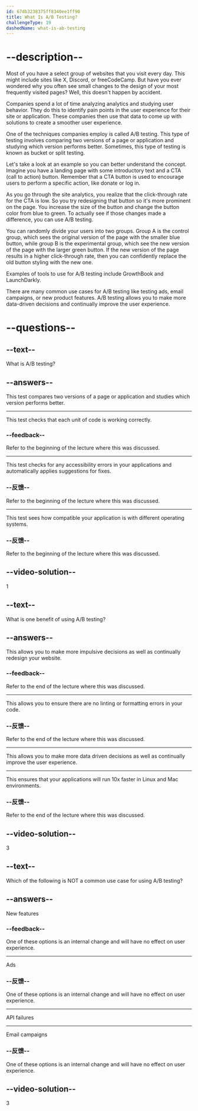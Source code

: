 ```yaml
---
id: 67db3238375ff8340ee1ff90
title: What Is A/B Testing?
challengeType: 19
dashedName: what-is-ab-testing
---
```


# --description--

Most of you have a select group of websites that you visit every day. This might include sites like X, Discord, or freeCodeCamp. But have you ever wondered why you often see small changes to the design of your most frequently visited pages? Well, this doesn't happen by accident.

Companies spend a lot of time analyzing analytics and studying user behavior. They do this to identify pain points in the user experience for their site or application. These companies then use that data to come up with solutions to create a smoother user experience.

One of the techniques companies employ is called A/B testing. This type of testing involves comparing two versions of a page or application and studying which version performs better. Sometimes, this type of testing is known as bucket or split testing.

Let's take a look at an example so you can better understand the concept. Imagine you have a landing page with some introductory text and a CTA (call to action) button. Remember that a CTA button is used to encourage users to perform a specific action, like donate or log in.

As you go through the site analytics, you realize that the click-through rate for the CTA is low. So you try redesigning that button so it's more prominent on the page. You increase the size of the button and change the button color from blue to green. To actually see if those changes made a difference, you can use A/B testing.

You can randomly divide your users into two groups. Group A is the control group, which sees the original version of the page with the  smaller blue button, while group B is the experimental group, which see the new version of the page with the larger green button. If the new version of the page results in a higher click-through rate, then you can confidently replace the old button styling with the new one.

Examples of tools to use for A/B testing include GrowthBook and LaunchDarkly.

There are many common use cases for A/B testing like testing ads, email campaigns, or new product features. A/B testing allows you to make more data-driven decisions and continually improve the user experience.

# --questions--

## --text--

What is A/B testing?

## --answers--

This test compares two versions of a page or application and studies which version performs better.

---

This test checks that each unit of code is working correctly.

### --feedback--

Refer to the beginning of the lecture where this was discussed.

---

This test checks for any accessibility errors in your applications and automatically applies suggestions for fixes.

### --反馈--

Refer to the beginning of the lecture where this was discussed.

---

This test sees how compatible your application is with different operating systems.

### --反馈--

Refer to the beginning of the lecture where this was discussed.

## --video-solution--

1

## --text--

What is one benefit of using A/B testing?

## --answers--

This allows you to make more impulsive decisions as well as continually redesign your website.

### --feedback--

Refer to the end of the lecture where this was discussed.

---

This allows you to ensure there are no linting or formatting errors in your code.

### --反馈--

Refer to the end of the lecture where this was discussed.

---

This allows you to make more data driven decisions as well as continually improve the user experience.

---

This ensures that your applications will run 10x faster in Linux and Mac environments.

### --反馈--

Refer to the end of the lecture where this was discussed.

## --video-solution--

3

## --text--

Which of the following is NOT a common use case for using A/B testing?

## --answers--

New features

### --feedback--

One of these options is an internal change and will have no effect on user experience.

---

Ads

### --反馈--

One of these options is an internal change and will have no effect on user experience.

---

API failures

---

Email campaigns

### --反馈--

One of these options is an internal change and will have no effect on user experience.

## --video-solution--

3
